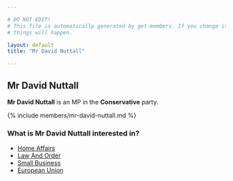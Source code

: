 ```yaml
---

# DO NOT EDIT!
# This file is automatically generated by get-members. If you change it, bad
# things will happen.

layout: default
title: "Mr David Nuttall"

---
```


## Mr David Nuttall

**Mr David Nuttall** is an MP in the **Conservative** party.

{% include members/mr-david-nuttall.md %}

### What is Mr David Nuttall interested in?


* [Home Affairs](/interests/home-affairs.html)
* [Law And Order](/interests/law-and-order.html)
* [Small Business](/interests/small-business.html)
* [European Union](/interests/european-union.html)
